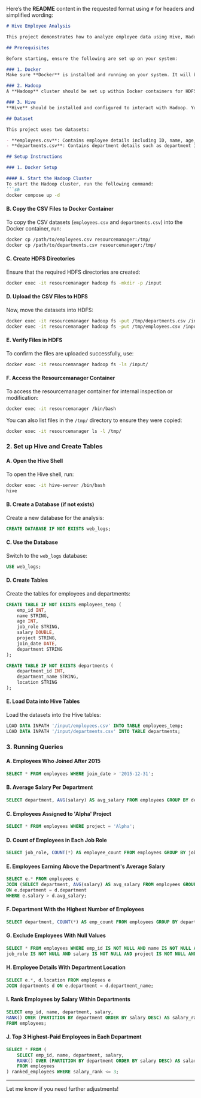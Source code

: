 Here’s the **README** content in the requested format using `#` for headers and simplified wording:

```markdown
# Hive Employee Analysis

This project demonstrates how to analyze employee data using Hive, Hadoop, and Docker. The dataset contains employee and department information, which we analyze through various SQL queries.

## Prerequisites

Before starting, ensure the following are set up on your system:

### 1. Docker
Make sure **Docker** is installed and running on your system. It will be used to run Hadoop and Hive containers.

### 2. Hadoop
A **Hadoop** cluster should be set up within Docker containers for HDFS storage. You’ll need a working Hadoop environment to store and manage the datasets.

### 3. Hive
**Hive** should be installed and configured to interact with Hadoop. You’ll use Hive to query the data stored in HDFS.

## Dataset

This project uses two datasets:

- **employees.csv**: Contains employee details including ID, name, age, job role, salary, project, join date, and department.
- **departments.csv**: Contains department details such as department ID, name, and location.

## Setup Instructions

### 1. Docker Setup

#### A. Start the Hadoop Cluster
To start the Hadoop cluster, run the following command:
```sh
docker compose up -d
```

#### B. Copy the CSV Files to Docker Container
To copy the CSV datasets (`employees.csv` and `departments.csv`) into the Docker container, run:
```sh
docker cp /path/to/employees.csv resourcemanager:/tmp/
docker cp /path/to/departments.csv resourcemanager:/tmp/
```

#### C. Create HDFS Directories
Ensure that the required HDFS directories are created:
```sh
docker exec -it resourcemanager hadoop fs -mkdir -p /input
```

#### D. Upload the CSV Files to HDFS
Now, move the datasets into HDFS:
```sh
docker exec -it resourcemanager hadoop fs -put /tmp/departments.csv /input/
docker exec -it resourcemanager hadoop fs -put /tmp/employees.csv /input/
```

#### E. Verify Files in HDFS
To confirm the files are uploaded successfully, use:
```sh
docker exec -it resourcemanager hadoop fs -ls /input/
```

#### F. Access the Resourcemanager Container
To access the resourcemanager container for internal inspection or modification:
```sh
docker exec -it resourcemanager /bin/bash
```

You can also list files in the `/tmp/` directory to ensure they were copied:
```sh
docker exec -it resourcemanager ls -l /tmp/
```

### 2. Set up Hive and Create Tables

#### A. Open the Hive Shell
To open the Hive shell, run:
```sh
docker exec -it hive-server /bin/bash
hive
```

#### B. Create a Database (if not exists)
Create a new database for the analysis:
```sql
CREATE DATABASE IF NOT EXISTS web_logs;
```

#### C. Use the Database
Switch to the `web_logs` database:
```sql
USE web_logs;
```

#### D. Create Tables
Create the tables for employees and departments:
```sql
CREATE TABLE IF NOT EXISTS employees_temp (
    emp_id INT,
    name STRING,
    age INT,
    job_role STRING,
    salary DOUBLE,
    project STRING,
    join_date DATE,
    department STRING
);

CREATE TABLE IF NOT EXISTS departments (
    department_id INT,
    department_name STRING,
    location STRING
);
```

#### E. Load Data into Hive Tables
Load the datasets into the Hive tables:
```sql
LOAD DATA INPATH '/input/employees.csv' INTO TABLE employees_temp;
LOAD DATA INPATH '/input/departments.csv' INTO TABLE departments;
```

### 3. Running Queries

#### A. Employees Who Joined After 2015
```sql
SELECT * FROM employees WHERE join_date > '2015-12-31';
```

#### B. Average Salary Per Department
```sql
SELECT department, AVG(salary) AS avg_salary FROM employees GROUP BY department;
```

#### C. Employees Assigned to 'Alpha' Project
```sql
SELECT * FROM employees WHERE project = 'Alpha';
```

#### D. Count of Employees in Each Job Role
```sql
SELECT job_role, COUNT(*) AS employee_count FROM employees GROUP BY job_role;
```

#### E. Employees Earning Above the Department's Average Salary
```sql
SELECT e.* FROM employees e
JOIN (SELECT department, AVG(salary) AS avg_salary FROM employees GROUP BY department) d
ON e.department = d.department
WHERE e.salary > d.avg_salary;
```

#### F. Department With the Highest Number of Employees
```sql
SELECT department, COUNT(*) AS emp_count FROM employees GROUP BY department ORDER BY emp_count DESC LIMIT 1;
```

#### G. Exclude Employees With Null Values
```sql
SELECT * FROM employees WHERE emp_id IS NOT NULL AND name IS NOT NULL AND age IS NOT NULL AND
job_role IS NOT NULL AND salary IS NOT NULL AND project IS NOT NULL AND join_date IS NOT NULL AND department IS NOT NULL;
```

#### H. Employee Details With Department Location
```sql
SELECT e.*, d.location FROM employees e
JOIN departments d ON e.department = d.department_name;
```

#### I. Rank Employees by Salary Within Departments
```sql
SELECT emp_id, name, department, salary,
RANK() OVER (PARTITION BY department ORDER BY salary DESC) AS salary_rank
FROM employees;
```

#### J. Top 3 Highest-Paid Employees in Each Department
```sql
SELECT * FROM (
    SELECT emp_id, name, department, salary,
    RANK() OVER (PARTITION BY department ORDER BY salary DESC) AS salary_rank
    FROM employees
) ranked_employees WHERE salary_rank <= 3;
```

---

Let me know if you need further adjustments!

